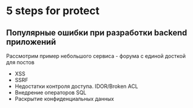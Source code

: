 # 5 steps for protect

## Популярные ошибки при разработки backend приложений

Рассмотрим пример небольшого сервиса - форума с единой досткой для постов

- XSS
- SSRF
- Недостатки контроля доступа. IDOR/Broken ACL
- Внедрение операторов SQL
- Раскрытие конфиденциальных данных
